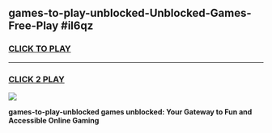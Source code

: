 
## games-to-play-unblocked-Unblocked-Games-Free-Play #il6qz
<h3>
<a href="https://us.freeplayer.one?title=games-to-play-unblocked&ref=9M">CLICK TO PLAY</a></h3>
<hr>

<h3>
<a href="https://us.freeplayer.one?title=games-to-play-unblocked&ref=9M">CLICK 2 PLAY</a>
  
</h3>

<a href="https://us.freeplayer.one?title=games-to-play-unblocked&ref=9M"><img src="https://clearcache.store/games.png"></a>


**games-to-play-unblocked games unblocked: Your Gateway to Fun and Accessible Online Gaming**
